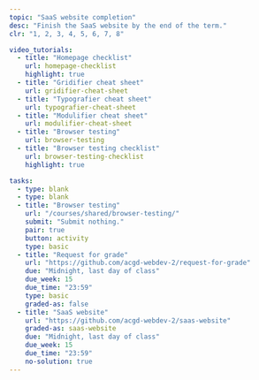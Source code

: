 ```yaml
---
topic: "SaaS website completion"
desc: "Finish the SaaS website by the end of the term."
clr: "1, 2, 3, 4, 5, 6, 7, 8"

video_tutorials:
  - title: "Homepage checklist"
    url: homepage-checklist
    highlight: true
  - title: "Gridifier cheat sheet"
    url: gridifier-cheat-sheet
  - title: "Typografier cheat sheet"
    url: typografier-cheat-sheet
  - title: "Modulifier cheat sheet"
    url: modulifier-cheat-sheet
  - title: "Browser testing"
    url: browser-testing
  - title: "Browser testing checklist"
    url: browser-testing-checklist
    highlight: true

tasks:
  - type: blank
  - type: blank
  - title: "Browser testing"
    url: "/courses/shared/browser-testing/"
    submit: "Submit nothing."
    pair: true
    button: activity
    type: basic
  - title: "Request for grade"
    url: "https://github.com/acgd-webdev-2/request-for-grade"
    due: "Midnight, last day of class"
    due_week: 15
    due_time: "23:59"
    type: basic
    graded-as: false
  - title: "SaaS website"
    url: "https://github.com/acgd-webdev-2/saas-website"
    graded-as: saas-website
    due: "Midnight, last day of class"
    due_week: 15
    due_time: "23:59"
    no-solution: true
---
```

